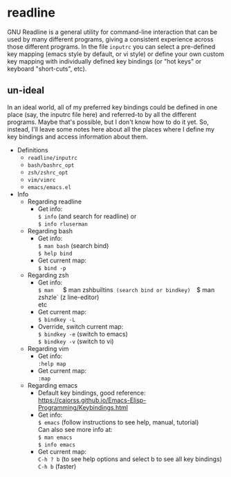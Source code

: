 
# readline

GNU Readline is a general utility for command-line interaction that can be used
by many different programs, giving a consistent experience across those
different programs.  In the file `inputrc` you can select a pre-defined key
mapping (emacs style by default, or vi style) or define your own custom key
mapping with individually defined key bindings (or "hot keys" or keyboard
"short-cuts", etc).


## un-ideal

In an ideal world, all of my preferred key bindings could be defined in one
place (say, the inputrc file here) and referred-to by all the different
programs.  Maybe that's possible, but I don't know how to do it yet.  So,
instead, I'll leave some notes here about all the places where I define my key
bindings and access information about them.

* Definitions
  * `readline/inputrc`
  * `bash/bashrc_opt`
  * `zsh/zshrc_opt`
  * `vim/vimrc`
  * `emacs/emacs.el`
* Info
  * Regarding readline
    * Get info:  
      `$ info` (and search for readline) or  
      `$ info rluserman`
  * Regarding bash
    * Get info:  
      `$ man bash`  (search bind)  
      `$ help bind`
    * Get current map:  
      `$ bind -p`
  * Regarding zsh
    * Get info:  
      `$ man  
      `$ man zshbuiltins`  (search bind or bindkey)  
      `$ man zshzle`  (z line-editor)  
      etc
    * Get current map:  
      `$ bindkey -L`
    * Override, switch current map:  
      `$ bindkey -e`  (switch to emacs)  
      `$ bindkey -v`  (switch to vi)
  * Regarding vim
    * Get info:  
      `:help map`  
    * Get current map:  
      `:map`
  * Regarding emacs
    * Default key bindings, good reference:  
       https://caiorss.github.io/Emacs-Elisp-Programming/Keybindings.html
    * Get info:  
      `$ emacs`  (follow instructions to see help, manual, tutorial)  
      Can also see more info at:  
      `$ man emacs`  
      `$ info emacs`
    * Get current map:  
      `C-h ? b`  (to see help options and select b to see all key bindings)  
      `C-h b`  (faster)

